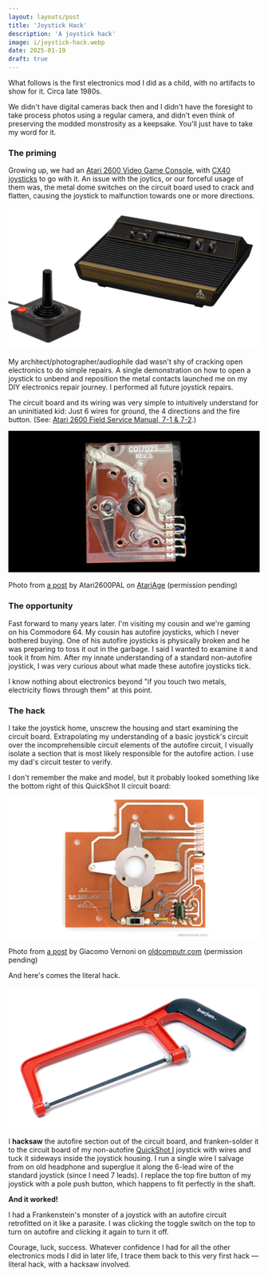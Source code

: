 ```yaml
---
layout: layouts/post
title: 'Joystick Hack'
description: 'A joystick hack'
image: i/joystick-hack.webp
date: 2025-01-19
draft: true
---
```


What follows is the first electronics mod I did as a child, with no artifacts to
show for it. Circa late 1980s.

We didn't have digital cameras back then and I didn't have the foresight to take
process photos using a regular camera, and didn't even think of preserving the
modded monstrosity as a keepsake. You'll just have to take my word for it.

### The priming

Growing up, we had an [Atari 2600 Video Game Console][1], with
[CX40 joysticks][2] to go with it. An issue with the joytics, or our forceful
usage of them was, the metal dome switches on the circuit board used to crack
and flatten, causing the joystick to malfunction towards one or more directions.

[1]: https://en.wikipedia.org/wiki/Atari_2600
[2]: https://en.wikipedia.org/wiki/Atari_CX40_joystick

<p class="center zoomable">
  <img src="i/atari-and-joystick.webp" alt="An Atari 2600 Video Game Console and a CX40 joystick standing next to it">
</p>

My architect/photographer/audiophile dad wasn't shy of cracking open electronics
to do simple repairs. A single demonstration on how to open a joystick to unbend
and reposition the metal contacts launched me on my DIY electronics repair
journey. I performed all future joystick repairs.

The circuit board and its wiring was very simple to intuitively understand for
an uninitiated kid: Just 6 wires for ground, the 4 directions and the fire
button. (See: [Atari 2600 Field Service Manual, 7-1 & 7-2][3].)

[3]: https://archive.org/details/atari-2600-field-service-manual/page/n125/mode/2up

<p class="center zoomable">
  <img src="i/atari-cx40-pcb.webp" alt="The circuit board of an Atari CX40 joystick">
</p>

<p class="meta">Photo from <a href="https://forums.atariage.com/topic/346435-identify-if-cx40-is-genuine/#comment-5189662">a post</a> by Atari2600PAL on <a href="https://atariage.com/">AtariAge</a> (permission pending)</p>

### The opportunity

Fast forward to many years later. I'm visiting my cousin and we're gaming on his
Commodore 64. My cousin has autofire joysticks, which I never bothered buying.
One of his autofire joysticks is physically broken and he was preparing to toss
it out in the garbage. I said I wanted to examine it and took it from him.
After my innate understanding of a standard non-autofire joystick, I was very
curious about what made these autofire joysticks tick.

I know nothing about electronics beyond "if you touch two metals, electricity
flows through them" at this point.

### The hack

I take the joystick home, unscrew the housing and start examining the circuit
board. Extrapolating my understanding of a basic joystick's circuit over the
incomprehensible circuit elements of the autofire circuit, I visually isolate
a section that is most likely responsible for the autofire action. I use my
dad's circuit tester to verify.

I don't remember the make and model, but it probably looked something like the
bottom right of this QuickShot II circuit board:

<p class="center zoomable">
  <img src="i/quickshot-ii-pcb.webp" alt="The circuit board of a QuickShot II joystick">
</p>

<p class="meta">Photo from <a href="https://www.oldcomputr.com/spectravideo-quickshot-ii-1983/">a post</a> by Giacomo Vernoni on <a href="https://www.oldcomputr.com/">oldcomputr.com</a> (permission pending)</p>

And here's comes the literal hack.

<p class="center zoomable">
  <img src="i/hacksaw.webp" alt="A hacksaw with a red handle">
</p>

I **hacksaw** the autofire section out of the circuit board, and franken-solder
it to the circuit board of my non-autofire [QuickShot I][4] joystick with wires
and tuck it sideways inside the joystick housing. I run a single wire I salvage
from on old headphone and superglue it along the 6-lead wire of the standard
joystick (since I need 7 leads). I replace the top fire button of my joystick
with a pole push button, which happens to fit perfectly in the shaft.

[4]: https://www.c64-wiki.com/wiki/Quickshot

**And it worked!**

I had a Frankenstein's monster of a joystick with an autofire circuit
retrofitted on it like a parasite. I was clicking the toggle switch on the top
to turn on autofire and clicking it again to turn it off.

Courage, luck, success. Whatever confidence I had for all the other electronics
mods I did in later life, I trace them back to this very first hack &mdash;
literal hack, with a hacksaw involved.

<!--
https://www.petervis.com/Sinclair/Commodore_Atari_Sinclair_Spectrum_Joystick/Commodore_Atari_Sinclair_Spectrum_Joystick_Inside.html
https://www.vintagecaravanspares.com.au/product-details/1149
-->
